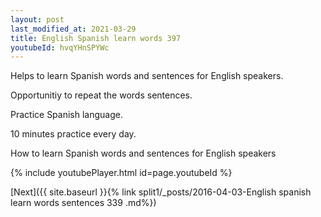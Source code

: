 ```yaml
---
layout: post
last_modified_at: 2021-03-29
title: English Spanish learn words 397 
youtubeId: hvqYHnSPYWc
---
```

 
 
Helps to learn Spanish words and sentences for English speakers.

Opportunitiy to repeat the words sentences. 

Practice Spanish language. 
 
10 minutes practice every day. 
 
How to learn Spanish words and sentences for English speakers 
 
{% include youtubePlayer.html id=page.youtubeId %}
 
 
[Next]({{ site.baseurl }}{% link  split1/_posts/2016-04-03-English spanish learn words sentences 339 .md%})
 
